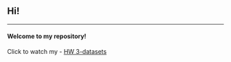 ## Hi! 
---
#### Welcome to my repository!

Click to watch my - [HW 3-datasets](./three_datasets.md)

